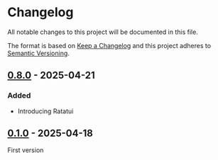 # Changelog
All notable changes to this project will be documented in this file.

The format is based on [Keep a Changelog](https://keepachangelog.com/)
and this project adheres to [Semantic Versioning](https://semver.org/).

## [0.8.0] - 2025-04-21
### Added
- Introducing Ratatui

## [0.1.0] - 2025-04-18
First version

[0.8.0]: https://github.com/naoyukik/sns-cross-post-tool/compare/v0.1.0...v0.8.0
[0.1.0]: https://github.com/naoyukik/sns-cross-post-tool/releases/tag/v0.1.0
